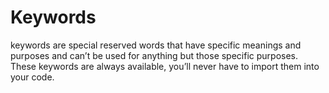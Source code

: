 # Keywords
keywords are special reserved words that have specific meanings and purposes and can’t be used for anything but those specific purposes. These keywords are always available, you’ll never have to import them into your code.
